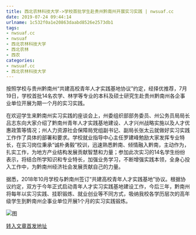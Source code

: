 ```yaml
---
title: 西北农林科技大学->学校首批学生赴贵州黔南州开展实习实践 | nwsuaf.cc
date: 2019-07-24 09:44:14
urlname: 1c532f0a1e20863daabd8526e2573db1
tags: 
- nwsuaf.cc
- nwsuaf
- 西北农林科技大学
- 西北农林
- 西农
categories:
- nwsuaf.cc
- 西北农林科技大学
---
```



按照学校与贵州黔南州“共建高校青年人才实践基地协议”约定，经择优推荐，7月19日，学校首批14名农学、林学等专业的本科及硕士研究生赴贵州黔南州各企事业单位开展为期一个月的实习实践。

在欢迎学生来黔南州实习实践的座谈会上，州委组织部部务委员、州公务员局局长吕志东向大家介绍了黔南州青年人才实践基地建设、人才兴州战略实施以及人才优惠政策等情况；州人力资源社会保障局党组副书记、副局长张太云就做好实习实践工作作了具体的部署和要求。学校就业指导中心主任罗建峰勉励大家发挥专业特长，在实习岗位秉承“诚朴勇毅”校训，迅速熟悉黔南、倾情融入黔南，主动作为，扎实工作，为地方产业结构发展贡献智慧和力量；参加此次实习的14名学生纷纷表示，将结合所学知识和专业特长，加强业务学习，不断增强实践本领，全身心投入工作中，为黔南州经济社会发展贡献自己的力量。

据悉，2018年10月学校与黔南州签订“共建高校青年人才实践基地”协议。根据协议约定，双方于今年正式启动青年人才实习实践基地建设工作，今后三年，黔南州将每年以实习实践、挂职锻炼、就业创业等不同方式，吸纳我校各学历层次的高年级学生到黔南州企事业单位开展1个月的实习实践锻炼。



![图](https://news.nwsuaf.edu.cn/images/content/2019-07/20190721105100798757.jpg)

[转入文章首发地址](https://news.nwsuaf.edu.cn/xnxw/91096.htm)